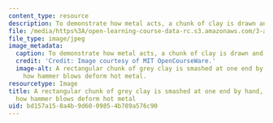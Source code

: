 ```yaml
---
content_type: resource
description: To demonstrate how metal acts, a chunk of clay is drawn and pointed.
file: /media/https%3A/open-learning-course-data-rc.s3.amazonaws.com/3-a04-modern-blacksmithing-and-physical-metallurgy-fall-2008/bd157a158a4b9d6009854b789a576c90_027.jpg
file_type: image/jpeg
image_metadata:
  caption: To demonstrate how metal acts, a chunk of clay is drawn and pointed.
  credit: 'Credit: Image courtesy of MIT OpenCourseWare.'
  image-alt: A rectangular chunk of grey clay is smashed at one end by hand, to demonstrate
    how hammer blows deform hot metal.
resourcetype: Image
title: A rectangular chunk of grey clay is smashed at one end by hand, to demonstrate
  how hammer blows deform hot metal
uid: bd157a15-8a4b-9d60-0985-4b789a576c90
---
```

